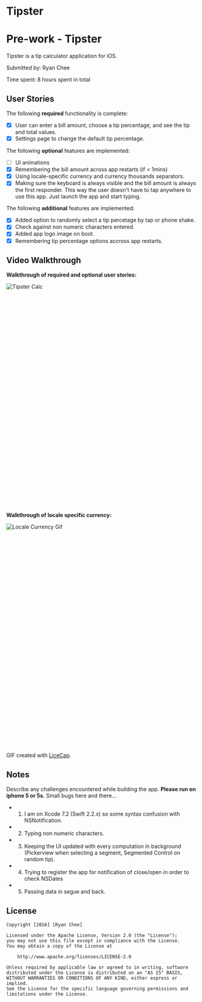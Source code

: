 # Tipster

# Pre-work - Tipster

Tipster is a tip calculator application for iOS.

Submitted by: Ryan Chee

Time spent: 8 hours spent in total

## User Stories

The following **required** functionality is complete:

* [X] User can enter a bill amount, choose a tip percentage, and see the tip and total values.
* [X] Settings page to change the default tip percentage.

The following **optional** features are implemented:
* [ ] UI animations
* [X] Remembering the bill amount across app restarts (if < 1mins)
* [X] Using locale-specific currency and currency thousands separators.
* [X] Making sure the keyboard is always visible and the bill amount is always the first responder. This way the user doesn't have to tap anywhere to use this app. Just launch the app and start typing.

The following **additional** features are implemented:

- [X] Added option to randomly select a tip percetage by tap or phone shake.
- [X] Check against non numeric characters entered.
- [X] Added app logo image on boot.
- [X] Remembering tip percentage options accross app restarts.

## Video Walkthrough

**Walkthrough of required and optional user stories:**

<img alt="Tipster Calc" src="https://i.imgur.com/jJ5mEJ1.gif" style="max-width: 100%; min-height: 586px;" original-title="">

**Walkthrough of locale specific currency:**

<img alt="Locale Currency Gif" src="https://i.imgur.com/diMEzbG.gif" style="max-width: 100%; min-height: 586px;" original-title="">

GIF created with [LiceCap](http://www.cockos.com/licecap/).

## Notes

Describe any challenges encountered while building the app.
**Please run on iphone 5 or 5s.**
Small bugs here and there...
- 1. I am on Xcode 7.2 (Swift 2.2.x) so some syntax confusion with NSNotification.
- 2. Typing non numeric characters.
- 3. Keeping the UI updated with every computation in background (Pickerview when selecting a segment, Segmented Control on random tip).
- 4. Trying to register the app for notification of close/open in order to check NSDates
- 5. Passing data in segue and back.

## License

    Copyright [2016] [Ryan Chee]

    Licensed under the Apache License, Version 2.0 (the "License");
    you may not use this file except in compliance with the License.
    You may obtain a copy of the License at

        http://www.apache.org/licenses/LICENSE-2.0

    Unless required by applicable law or agreed to in writing, software
    distributed under the License is distributed on an "AS IS" BASIS,
    WITHOUT WARRANTIES OR CONDITIONS OF ANY KIND, either express or implied.
    See the License for the specific language governing permissions and
    limitations under the License.
